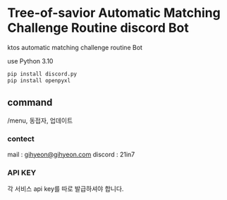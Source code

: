 # Tree-of-savior Automatic Matching Challenge Routine discord Bot

ktos automatic matching challenge routine Bot

use Python 3.10

```bash
pip install discord.py
pip install openpyxl
```
## command
/menu, 동접자, 업데이트


### contect
mail : gihyeon@gihyeon.com
discord : 21in7

### API KEY
각 서비스 api key를 따로 발급하셔야 합니다.